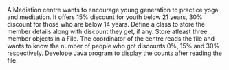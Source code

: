 A Mediation centre wants to encourage young generation to practice yoga 
and meditation. It offers 15% discount for youth below 21 years, 30% discount 
for those who are below 14 years. Define a class to store the member details 
along with discount they get, if any. Store atleast three member objects in a 
File. The coordinator of the centre reads the file and wants to know the 
number of people who got discounts 0%, 15% and 30% respectively. Develope 
Java program to display the counts after reading the file.
